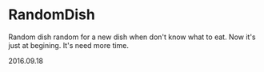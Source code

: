 # RandomDish
Random dish
random for a new dish when don't know what to eat. 
Now it's just at begining.
It's need more time.

2016.09.18

